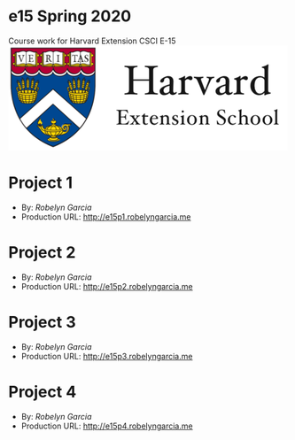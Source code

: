 # e15 Spring 2020
Course work for Harvard Extension CSCI E-15
<img src="images/hes-logo.png">

# Project 1
+ By: *Robelyn Garcia*
+ Production URL: <http://e15p1.robelyngarcia.me>

# Project 2
+ By: *Robelyn Garcia*
+ Production URL: <http://e15p2.robelyngarcia.me>

# Project 3
+ By: *Robelyn Garcia*
+ Production URL: <http://e15p3.robelyngarcia.me>

# Project 4
+ By: *Robelyn Garcia*
+ Production URL: <http://e15p4.robelyngarcia.me>